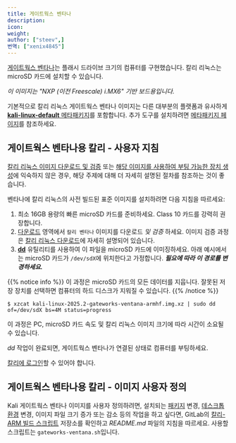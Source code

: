```yaml
---
title: 게이트웍스 벤타나
description:
icon:
weight:
author: ["steev",]
번역: ["xenix4845"]
---
```


[게이트웍스 벤타나](https://www.gateworks.com/products/industrial-single-board-computers/imx6-single-board-computer-gateworks-ventana-family/)는 플래시 드라이브 크기의 컴퓨터를 구현했습니다. 칼리 리눅스는 microSD 카드에 설치할 수 있습니다.

_이 이미지는 "NXP (이전 Freescale) i.MX6" 기반 보드용입니다._

기본적으로 칼리 리눅스 게이트웍스 벤타나 이미지는 다른 대부분의 플랫폼과 유사하게 [**kali-linux-default** 메타패키지](/docs/general-use/metapackages/)를 포함합니다. 추가 도구를 설치하려면 [메타패키지 페이지](/docs/general-use/metapackages/)를 참조하세요.

 <!-- @steev: TODO: This is a community contributed image, so find out which specific ventana this is for as they have a number of them. -->

## 게이트웍스 벤타나용 칼리 - 사용자 지침

[칼리 리눅스 이미지 다운로드 및 검증](/docs/introduction/download-official-kali-linux-images/) 또는 [해당 이미지를 사용하여 부팅 가능한 장치 생성](/docs/usb/live-usb-install-with-windows/)에 익숙하지 않은 경우, 해당 주제에 대해 더 자세히 설명된 절차를 참조하는 것이 좋습니다.

벤타나에 칼리 리눅스의 사전 빌드된 표준 이미지를 설치하려면 다음 지침을 따르세요:

1. 최소 16GB 용량의 빠른 microSD 카드를 준비하세요. Class 10 카드를 강력히 권장합니다.
2. [다운로드](/get-kali/) 영역에서 `칼리 벤타나` 이미지를 다운로드 _및 검증_ 하세요. 이미지 검증 과정은 [칼리 리눅스 다운로드](/docs/introduction/download-official-kali-linux-images/)에 자세히 설명되어 있습니다.
3. **[dd](https://manpages.debian.org/testing/coreutils/dd.1.en.html)** 유틸리티를 사용하여 이 파일을 microSD 카드에 이미징하세요. 아래 예시에서는 microSD 카드가 `/dev/sdX`에 위치한다고 가정합니다. **_필요에 따라 이 경로를 변경하세요._**

{{% notice info %}}
이 과정은 microSD 카드의 모든 데이터를 지웁니다. 잘못된 저장 장치를 선택하면 컴퓨터의 하드 디스크가 지워질 수 있습니다.
{{% /notice %}}

```console
$ xzcat kali-linux-2025.2-gateworks-ventana-armhf.img.xz | sudo dd of=/dev/sdX bs=4M status=progress
```

이 과정은 PC, microSD 카드 속도 및 칼리 리눅스 이미지 크기에 따라 시간이 소요될 수 있습니다.

_dd_ 작업이 완료되면, 게이트웍스 벤타나가 연결된 상태로 컴퓨터를 부팅하세요.

[칼리에 로그인](/docs/introduction/default-credentials/)할 수 있어야 합니다.

## 게이트웍스 벤타나용 칼리 - 이미지 사용자 정의

Kali 게이트웍스 벤타나 이미지를 사용자 정의하려면, 설치되는 [패키지](/docs/general-use/metapackages/) 변경, [데스크톱 환경](/docs/general-use/switching-desktop-environments/) 변경, 이미지 파일 크기 증가 또는 감소 등의 작업을 하고 싶다면, GitLab의 [칼리-ARM 빌드 스크립트](https://gitlab.com/kalilinux/build-scripts/kali-arm) 저장소를 확인하고 _README.md_ 파일의 지침을 따르세요. 사용할 스크립트는 `gateworks-ventana.sh`입니다.
